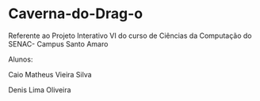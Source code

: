 Caverna-do-Drag-o
=================

Referente ao Projeto Interativo VI do curso de Ciências da Computação do SENAC- Campus Santo Amaro


Alunos:


Caio Matheus Vieira Silva

Denis Lima Oliveira
